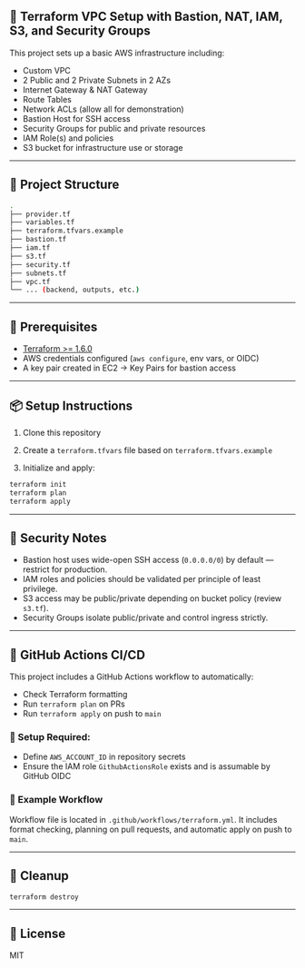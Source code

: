 ## 🚀 Terraform VPC Setup with Bastion, NAT, IAM, S3, and Security Groups

This project sets up a basic AWS infrastructure including:

- Custom VPC
- 2 Public and 2 Private Subnets in 2 AZs
- Internet Gateway & NAT Gateway
- Route Tables
- Network ACLs (allow all for demonstration)
- Bastion Host for SSH access
- Security Groups for public and private resources
- IAM Role(s) and policies
- S3 bucket for infrastructure use or storage

---

## 📁 Project Structure

```bash
.
├── provider.tf
├── variables.tf
├── terraform.tfvars.example
├── bastion.tf
├── iam.tf
├── s3.tf
├── security.tf
├── subnets.tf
├── vpc.tf
└── ... (backend, outputs, etc.)
```

---

## 🔧 Prerequisites

- [Terraform >= 1.6.0](https://developer.hashicorp.com/terraform/downloads)
- AWS credentials configured (`aws configure`, env vars, or OIDC)
- A key pair created in EC2 → Key Pairs for bastion access

---

## 📦 Setup Instructions

1. Clone this repository

2. Create a `terraform.tfvars` file based on `terraform.tfvars.example`

3. Initialize and apply:

```bash
terraform init
terraform plan
terraform apply
```
---

## 🔐 Security Notes

- Bastion host uses wide-open SSH access (`0.0.0.0/0`) by default — restrict for production.
- IAM roles and policies should be validated per principle of least privilege.
- S3 access may be public/private depending on bucket policy (review `s3.tf`).
- Security Groups isolate public/private and control ingress strictly.

---

## 🤖 GitHub Actions CI/CD

This project includes a GitHub Actions workflow to automatically:

- Check Terraform formatting
- Run `terraform plan` on PRs
- Run `terraform apply` on push to `main`

### 🔧 Setup Required:
- Define `AWS_ACCOUNT_ID` in repository secrets
- Ensure the IAM role `GithubActionsRole` exists and is assumable by GitHub OIDC

### 📄 Example Workflow

Workflow file is located in `.github/workflows/terraform.yml`. It includes format checking, planning on pull requests, and automatic apply on push to `main`.

---

## 🧹 Cleanup

```bash
terraform destroy
```

---

## 📘 License
MIT